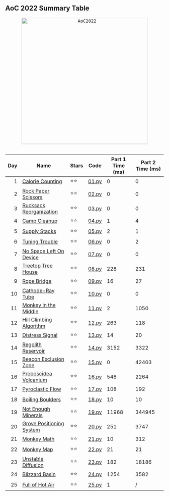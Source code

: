 ## AoC 2022 Summary Table

<div align="center">

<kbd>
<img src="docs/AoC2022.gif" alt="AoC2022" width="400" height="400" />
</kbd>
<br>
<br>

| Day | Name | Stars | Code | Part 1 Time (ms) | Part 2 Time (ms) |
|-:|-|-|-|-|-|
| 1 | [Calorie Counting](https://adventofcode.com/2022/day/1) | ⭐⭐ | [01.py](src/01.py) | 0 | 0 |
| 2 | [Rock Paper Scissors](https://adventofcode.com/2022/day/2) | ⭐⭐ | [02.py](src/02.py) | 0 | 0 |
| 3 | [Rucksack Reorganization](https://adventofcode.com/2022/day/3) | ⭐⭐ | [03.py](src/03.py) | 0 | 0 |
| 4 | [Camp Cleanup](https://adventofcode.com/2022/day/4) | ⭐⭐ | [04.py](src/04.py) | 1 | 4 |
| 5 | [Supply Stacks](https://adventofcode.com/2022/day/5) | ⭐⭐ | [05.py](src/05.py) | 2 | 1 |
| 6 | [Tuning Trouble](https://adventofcode.com/2022/day/6) | ⭐⭐ | [06.py](src/06.py) | 0 | 2 |
| 7 | [No Space Left On Device](https://adventofcode.com/2022/day/7) | ⭐⭐ | [07.py](src/07.py) | 0 | 0 |
| 8 | [Treetop Tree House](https://adventofcode.com/2022/day/8) | ⭐⭐ | [08.py](src/08.py) | 228 | 231 |
| 9 | [Rope Bridge](https://adventofcode.com/2022/day/9) | ⭐⭐ | [09.py](src/09.py) | 16 | 27 |
| 10 | [Cathode-Ray Tube](https://adventofcode.com/2022/day/10) | ⭐⭐ | [10.py](src/10.py) | 0 | 0 |
| 11 | [Monkey in the Middle](https://adventofcode.com/2022/day/11) | ⭐⭐ | [11.py](src/11.py) | 2 | 1050 |
| 12 | [Hill Climbing Algorithm](https://adventofcode.com/2022/day/12) | ⭐⭐ | [12.py](src/12.py) | 263 | 118 |
| 13 | [Distress Signal](https://adventofcode.com/2022/day/13) | ⭐⭐ | [13.py](src/13.py) | 14 | 20 |
| 14 | [Regolith Reservoir](https://adventofcode.com/2022/day/14) | ⭐⭐ | [14.py](src/14.py) | 3152 | 3322 |
| 15 | [Beacon Exclusion Zone](https://adventofcode.com/2022/day/15) | ⭐⭐ | [15.py](src/15.py) | 0 | 42403 |
| 16 | [Proboscidea Volcanium](https://adventofcode.com/2022/day/16) | ⭐⭐ | [16.py](src/16.py) | 548 | 2264 |
| 17 | [Pyroclastic Flow](https://adventofcode.com/2022/day/17) | ⭐⭐ | [17.py](src/17.py) | 108 | 192 |
| 18 | [Boiling Boulders](https://adventofcode.com/2022/day/18) | ⭐⭐ | [18.py](src/18.py) | 10 | 10 |
| 19 | [Not Enough Minerals](https://adventofcode.com/2022/day/19) | ⭐⭐ | [19.py](src/19.py) | 11968 | 344945 |
| 20 | [Grove Positioning System](https://adventofcode.com/2022/day/20) | ⭐⭐ | [20.py](src/20.py) | 251 | 3747 |
| 21 | [Monkey Math](https://adventofcode.com/2022/day/21) | ⭐⭐ | [21.py](src/21.py) | 10 | 312 |
| 22 | [Monkey Map](https://adventofcode.com/2022/day/22) | ⭐⭐ | [22.py](src/22.py) | 21 | 21 |
| 23 | [Unstable Diffusion](https://adventofcode.com/2022/day/23) | ⭐⭐ | [23.py](src/23.py) | 182 | 18186 |
| 24 | [Blizzard Basin](https://adventofcode.com/2022/day/24) | ⭐⭐ | [24.py](src/24.py) | 1254 | 3582 |
| 25 | [Full of Hot Air](https://adventofcode.com/2022/day/25) | ⭐⭐ | [25.py](src/25.py) | 1 | / |



</div>
